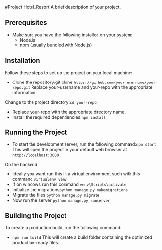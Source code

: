 #Project Hotel_Resort
A brief description of your project.

## Prerequisites

- Make sure you have the following installed on your system:
  - Node.js
  - npm (usually bundled with Node.js)

## Installation

Follow these steps to set up the project on your local machine:

- Clone the repository:git clone `https://github.com/your-username/your-repo.git`
  Replace your-username and your-repo with the appropriate information.

Change to the project directory:`cd your-repo`

- Replace your-repo with the appropriate directory name.
- Install the required dependencies:`npm install`

## Running the Project

- To start the development server, run the following command:`npm start`
  This will open the project in your default web browser at `http://localhost:3000.`

On the backend

- Ideally you want run this in a virtual environment such with this command `virtualenv venv`
- If on windows run this command `venv\Scripts\activate`
- Initialize the migrations`python manage.py makemigrations`
- Migrate the files `python manage.py migrate`
- Now run the server `python manage.py runserver`

## Building the Project

To create a production build, run the following command:

- `npm run build`
  This will create a build folder containing the optimized production-ready files.

